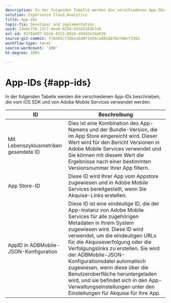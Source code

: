 ```yaml
---
description: In der folgenden Tabelle werden die verschiedenen App-IDs beschrieben, die vom iOS SDK und von Adobe Mobile Services verwendet werden.
solution: Experience Cloud,Analytics
title: App-IDs
topic-fix: Developer and implementation
uuid: 24ebc716-23c7-4ee8-8256-b534210367e0
exl-id: 82f0a097-b2eb-4313-8624-dd442e3da039
source-git-commit: f18d65c738ba16d9f1459ca485d87be708cf23d2
workflow-type: tm+mt
source-wordcount: '198'
ht-degree: 100%

---
```


# App-IDs {#app-ids}

In der folgenden Tabelle werden die verschiedenen App-IDs beschrieben, die vom iOS SDK und von Adobe Mobile Services verwendet werden.

| ID | Beschreibung |
|--- |--- |
| Mit Lebenszyklusmetriken gesendete ID | Dies ist eine Kombination des App-Namens und der Bundle-Version, die im App Store eingereicht wird.  Dieser Wert wird für den Bericht Versionen in Adobe Mobile Services verwendet und Sie können mit diesem Wert die Ergebnisse nach einer bestimmten Versionsnummer Ihrer App filtern. |
| App Store-ID | Diese ID wird Ihrer App vom Appstore zugewiesen und in Adobe Mobile Services bereitgestellt, wenn Sie Akquise-Links erstellen. |
| AppID in ADBMobile-JSON-Konfiguration | Diese ID ist eine eindeutige ID, die der App-Instanz von Adobe Mobile Services für alle zugehörigen Metadaten in Ihrem System zugewiesen wird.  Diese ID wird verwendet, um die eindeutigen URLs für die Akquiseverfolgung oder die Verfolgungslinks zu erstellen. Sie wird der ADBMobile-JSON-Konfigurationsdatei automatisch zugewiesen, wenn diese über die Benutzeroberfläche heruntergeladen wird, und sie befindet sich in den App-Verwaltungseinstellungen unter den Einstellungen für Akquise für Ihre App. |
